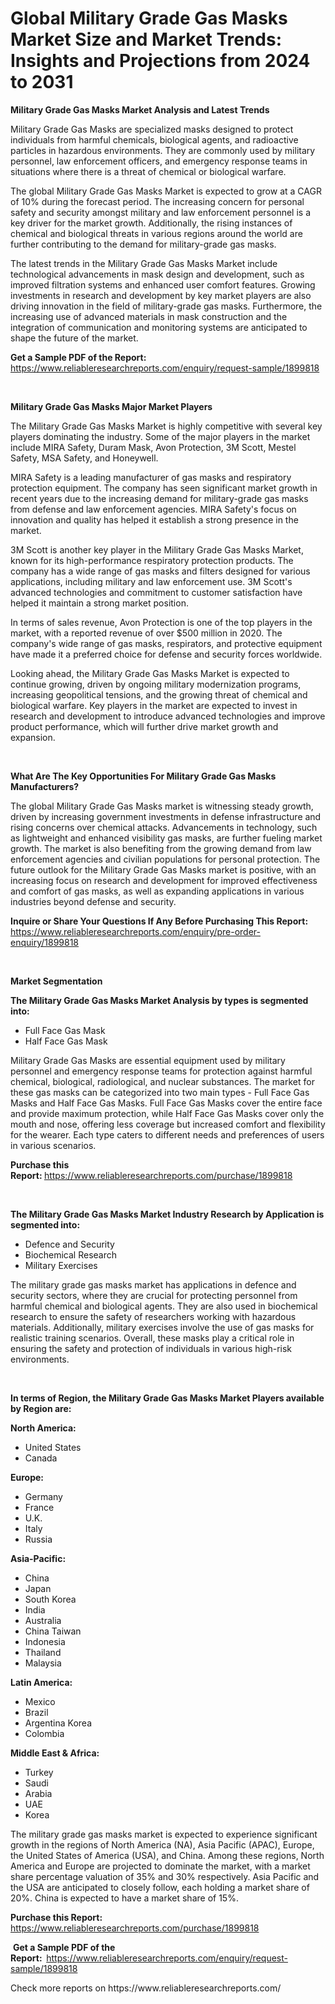 <p><h1>Global Military Grade Gas Masks Market Size and Market Trends: Insights and Projections from 2024 to 2031</h1></p><p><strong>Military Grade Gas Masks Market Analysis and Latest Trends</strong></p>
<p><p>Military Grade Gas Masks are specialized masks designed to protect individuals from harmful chemicals, biological agents, and radioactive particles in hazardous environments. They are commonly used by military personnel, law enforcement officers, and emergency response teams in situations where there is a threat of chemical or biological warfare.</p><p>The global Military Grade Gas Masks Market is expected to grow at a CAGR of 10% during the forecast period. The increasing concern for personal safety and security amongst military and law enforcement personnel is a key driver for the market growth. Additionally, the rising instances of chemical and biological threats in various regions around the world are further contributing to the demand for military-grade gas masks.</p><p>The latest trends in the Military Grade Gas Masks Market include technological advancements in mask design and development, such as improved filtration systems and enhanced user comfort features. Growing investments in research and development by key market players are also driving innovation in the field of military-grade gas masks. Furthermore, the increasing use of advanced materials in mask construction and the integration of communication and monitoring systems are anticipated to shape the future of the market.</p></p>
<p><strong>Get a Sample PDF of the Report:&nbsp;</strong> <a href="https://www.reliableresearchreports.com/enquiry/request-sample/1899818">https://www.reliableresearchreports.com/enquiry/request-sample/1899818</a></p>
<p>&nbsp;</p>
<p><strong>Military Grade Gas Masks Major Market Players</strong></p>
<p><p>The Military Grade Gas Masks Market is highly competitive with several key players dominating the industry. Some of the major players in the market include MIRA Safety, Duram Mask, Avon Protection, 3M Scott, Mestel Safety, MSA Safety, and Honeywell.</p><p>MIRA Safety is a leading manufacturer of gas masks and respiratory protection equipment. The company has seen significant market growth in recent years due to the increasing demand for military-grade gas masks from defense and law enforcement agencies. MIRA Safety's focus on innovation and quality has helped it establish a strong presence in the market.</p><p>3M Scott is another key player in the Military Grade Gas Masks Market, known for its high-performance respiratory protection products. The company has a wide range of gas masks and filters designed for various applications, including military and law enforcement use. 3M Scott's advanced technologies and commitment to customer satisfaction have helped it maintain a strong market position.</p><p>In terms of sales revenue, Avon Protection is one of the top players in the market, with a reported revenue of over $500 million in 2020. The company's wide range of gas masks, respirators, and protective equipment have made it a preferred choice for defense and security forces worldwide.</p><p>Looking ahead, the Military Grade Gas Masks Market is expected to continue growing, driven by ongoing military modernization programs, increasing geopolitical tensions, and the growing threat of chemical and biological warfare. Key players in the market are expected to invest in research and development to introduce advanced technologies and improve product performance, which will further drive market growth and expansion.</p></p>
<p>&nbsp;</p>
<p><strong>What Are The Key Opportunities For Military Grade Gas Masks Manufacturers?</strong></p>
<p><p>The global Military Grade Gas Masks market is witnessing steady growth, driven by increasing government investments in defense infrastructure and rising concerns over chemical attacks. Advancements in technology, such as lightweight and enhanced visibility gas masks, are further fueling market growth. The market is also benefiting from the growing demand from law enforcement agencies and civilian populations for personal protection. The future outlook for the Military Grade Gas Masks market is positive, with an increasing focus on research and development for improved effectiveness and comfort of gas masks, as well as expanding applications in various industries beyond defense and security.</p></p>
<p><strong>Inquire or Share Your Questions If Any Before Purchasing This Report:</strong> <a href="https://www.reliableresearchreports.com/enquiry/pre-order-enquiry/1899818">https://www.reliableresearchreports.com/enquiry/pre-order-enquiry/1899818</a></p>
<p>&nbsp;</p>
<p><strong>Market Segmentation</strong></p>
<p><strong>The Military Grade Gas Masks Market Analysis by types is segmented into:</strong></p>
<p><ul><li>Full Face Gas Mask</li><li>Half Face Gas Mask</li></ul></p>
<p><p>Military Grade Gas Masks are essential equipment used by military personnel and emergency response teams for protection against harmful chemical, biological, radiological, and nuclear substances. The market for these gas masks can be categorized into two main types - Full Face Gas Masks and Half Face Gas Masks. Full Face Gas Masks cover the entire face and provide maximum protection, while Half Face Gas Masks cover only the mouth and nose, offering less coverage but increased comfort and flexibility for the wearer. Each type caters to different needs and preferences of users in various scenarios.</p></p>
<p><strong>Purchase this Report:&nbsp;</strong><a href="https://www.reliableresearchreports.com/purchase/1899818">https://www.reliableresearchreports.com/purchase/1899818</a></p>
<p>&nbsp;</p>
<p><strong>The Military Grade Gas Masks Market Industry Research by Application is segmented into:</strong></p>
<p><ul><li>Defence and Security</li><li>Biochemical Research</li><li>Military Exercises</li></ul></p>
<p><p>The military grade gas masks market has applications in defence and security sectors, where they are crucial for protecting personnel from harmful chemical and biological agents. They are also used in biochemical research to ensure the safety of researchers working with hazardous materials. Additionally, military exercises involve the use of gas masks for realistic training scenarios. Overall, these masks play a critical role in ensuring the safety and protection of individuals in various high-risk environments.</p></p>
<p>&nbsp;</p>
<p><strong>In terms of Region, the Military Grade Gas Masks Market Players available by Region are:</strong></p>
<p>
    <p> <strong> North America: </strong>
        <ul>
            <li>United States</li>
            <li>Canada</li>
        </ul>
        </p> 
    <p> <strong> Europe: </strong>
        <ul>
            <li>Germany</li>
            <li>France</li>
            <li>U.K.</li>
            <li>Italy</li>
            <li>Russia</li>
        </ul>
        </p> 
    <p> <strong> Asia-Pacific: </strong>
        <ul>
            <li>China</li>
            <li>Japan</li>
            <li>South Korea</li>
            <li>India</li>
            <li>Australia</li>
            <li>China Taiwan</li>
            <li>Indonesia</li>
            <li>Thailand</li>
            <li>Malaysia</li>
        </ul>
        </p> 
    <p> <strong> Latin America: </strong>
        <ul>
            <li>Mexico</li>
            <li>Brazil</li>
            <li>Argentina Korea</li>
            <li>Colombia</li>
        </ul>
        </p> 
    <p> <strong> Middle East & Africa: </strong>
        <ul>
            <li>Turkey</li>
            <li>Saudi</li>
            <li>Arabia</li>
            <li>UAE</li>
            <li>Korea</li>
        </ul>
    </p>
    </p>
<p><p>The military grade gas masks market is expected to experience significant growth in the regions of North America (NA), Asia Pacific (APAC), Europe, the United States of America (USA), and China. Among these regions, North America and Europe are projected to dominate the market, with a market share percentage valuation of 35% and 30% respectively. Asia Pacific and the USA are anticipated to closely follow, each holding a market share of 20%. China is expected to have a market share of 15%.</p></p>
<p><strong>Purchase this Report: </strong><a href="https://www.reliableresearchreports.com/purchase/1899818">https://www.reliableresearchreports.com/purchase/1899818</a></p>
<p>&nbsp;<strong>Get a Sample PDF of the Report:&nbsp;&nbsp;</strong><a href="https://www.reliableresearchreports.com/enquiry/request-sample/1899818">https://www.reliableresearchreports.com/enquiry/request-sample/1899818</a></p>
<p><strong></strong></p>
<p>Check more reports on https://www.reliableresearchreports.com/</p>